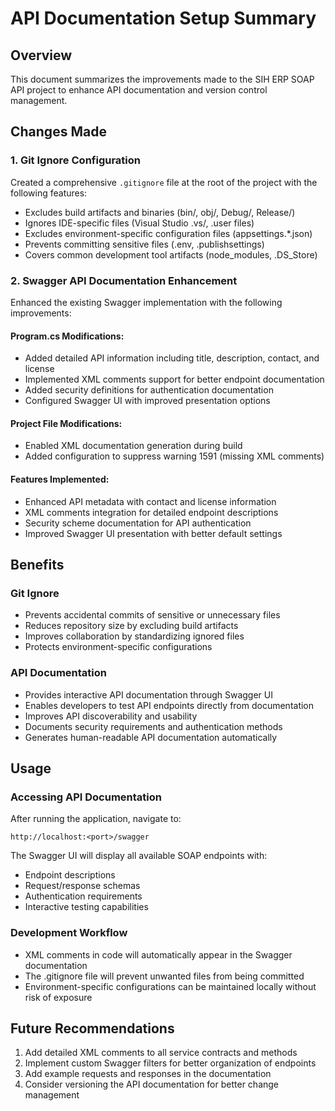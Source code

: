 # API Documentation Setup Summary

## Overview
This document summarizes the improvements made to the SIH ERP SOAP API project to enhance API documentation and version control management.

## Changes Made

### 1. Git Ignore Configuration
Created a comprehensive `.gitignore` file at the root of the project with the following features:
- Excludes build artifacts and binaries (bin/, obj/, Debug/, Release/)
- Ignores IDE-specific files (Visual Studio .vs/, .user files)
- Excludes environment-specific configuration files (appsettings.*.json)
- Prevents committing sensitive files (.env, .publishsettings)
- Covers common development tool artifacts (node_modules, .DS_Store)

### 2. Swagger API Documentation Enhancement
Enhanced the existing Swagger implementation with the following improvements:

#### Program.cs Modifications:
- Added detailed API information including title, description, contact, and license
- Implemented XML comments support for better endpoint documentation
- Added security definitions for authentication documentation
- Configured Swagger UI with improved presentation options

#### Project File Modifications:
- Enabled XML documentation generation during build
- Added configuration to suppress warning 1591 (missing XML comments)

#### Features Implemented:
- Enhanced API metadata with contact and license information
- XML comments integration for detailed endpoint descriptions
- Security scheme documentation for API authentication
- Improved Swagger UI presentation with better default settings

## Benefits

### Git Ignore
- Prevents accidental commits of sensitive or unnecessary files
- Reduces repository size by excluding build artifacts
- Improves collaboration by standardizing ignored files
- Protects environment-specific configurations

### API Documentation
- Provides interactive API documentation through Swagger UI
- Enables developers to test API endpoints directly from documentation
- Improves API discoverability and usability
- Documents security requirements and authentication methods
- Generates human-readable API documentation automatically

## Usage

### Accessing API Documentation
After running the application, navigate to:
```
http://localhost:<port>/swagger
```

The Swagger UI will display all available SOAP endpoints with:
- Endpoint descriptions
- Request/response schemas
- Authentication requirements
- Interactive testing capabilities

### Development Workflow
- XML comments in code will automatically appear in the Swagger documentation
- The .gitignore file will prevent unwanted files from being committed
- Environment-specific configurations can be maintained locally without risk of exposure

## Future Recommendations

1. Add detailed XML comments to all service contracts and methods
2. Implement custom Swagger filters for better organization of endpoints
3. Add example requests and responses in the documentation
4. Consider versioning the API documentation for better change management